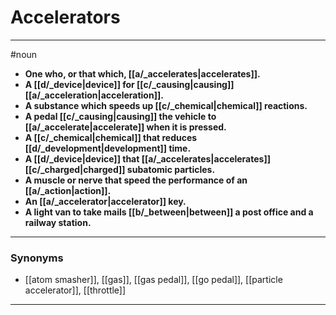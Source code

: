 # Accelerators
---
#noun
- **One who, or that which, [[a/_accelerates|accelerates]].**
- **A [[d/_device|device]] for [[c/_causing|causing]] [[a/_acceleration|acceleration]].**
- **A substance which speeds up [[c/_chemical|chemical]] reactions.**
- **A pedal [[c/_causing|causing]] the vehicle to [[a/_accelerate|accelerate]] when it is pressed.**
- **A [[c/_chemical|chemical]] that reduces [[d/_development|development]] time.**
- **A [[d/_device|device]] that [[a/_accelerates|accelerates]] [[c/_charged|charged]] subatomic particles.**
- **A muscle or nerve that speed the performance of an [[a/_action|action]].**
- **An [[a/_accelerator|accelerator]] key.**
- **A light van to take mails [[b/_between|between]] a post office and a railway station.**
---
### Synonyms
- [[atom smasher]], [[gas]], [[gas pedal]], [[go pedal]], [[particle accelerator]], [[throttle]]
---
